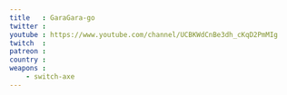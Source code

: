 ```yaml
---
title   : GaraGara-go
twitter : 
youtube : https://www.youtube.com/channel/UCBKWdCnBe3dh_cKqD2PmMIg
twitch  : 
patreon : 
country : 
weapons :
    - switch-axe
---
```


